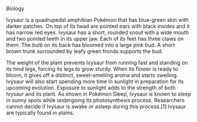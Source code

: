 Biology

Ivysaur is a quadrupedal amphibian Pokémon that has blue-green skin with darker patches. On top of its head are pointed ears with black insides and it has narrow red eyes. Ivysaur has a short, rounded snout with a wide mouth and two pointed teeth in its upper jaw. Each of its feet has three claws on them. The bulb on its back has bloomed into a large pink bud. A short brown trunk surrounded by leafy green fronds supports the bud.

The weight of the plant prevents Ivysaur from running fast and standing on its hind legs, forcing its legs to grow sturdy. When its flower is ready to bloom, it gives off a distinct, sweet-smelling aroma and starts swelling. Ivysaur will also start spending more time in sunlight in preparation for its upcoming evolution. Exposure to sunlight adds to the strength of both Ivysaur and its plant. As shown in Pokémon Sleep, Ivysaur is known to sleep in sunny spots while undergoing its photosynthesis process. Researchers cannot decide if Ivysaur is awake or asleep during this process.[1] Ivysaur are typically found in plains. 

